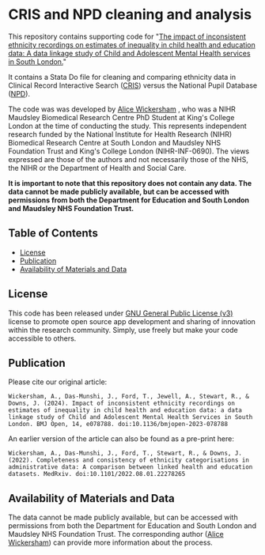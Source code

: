 
# CRIS and NPD cleaning and analysis

This repository contains supporting code for "[The impact of inconsistent ethnicity recordings on estimates of inequality in child health and education data: A data linkage study of Child and Adolescent Mental Health services in South London.](https://doi.org/10.1136/bmjopen-2023-078788)" 

It contains a Stata Do file for cleaning and comparing ethnicity data in Clinical Record Interactive Search ([CRIS](https://www.maudsleybrc.nihr.ac.uk/facilities/clinical-record-interactive-search-cris/)) versus the National Pupil Database ([NPD](https://www.gov.uk/government/collections/national-pupil-database)).

The code was was developed by  [Alice Wickersham](https://www.kcl.ac.uk/people/alice-wickersham) , who was a NIHR Maudsley Biomedical Research Centre PhD Student at King's College London at the time of conducting the study. This represents independent research funded by the National Institute for Health Research (NIHR) Biomedical Research Centre at South London and Maudsley NHS Foundation Trust and King's College London (NIHR-INF-0690). The views expressed are those of the authors and not necessarily those of the NHS, the NIHR or the Department of Health and Social Care. 


**It is important to note that this repository does not contain any data. The data cannot be made publicly available, but can be accessed with permissions from both the Department for Education and South London and Maudsley NHS Foundation Trust.** 

## Table of Contents

- [License](#license)
- [Publication](#publication)
- [Availability of Materials and Data](#availability-of-materials-and-data)


## License

This code has been released under [GNU General Public License (v3)](https://www.gnu.org/licenses/gpl-3.0.en.html) license to promote open source app development and sharing of innovation within the research community. Simply, use freely but make your code accessible to others.

## Publication

Please cite our original article:

```
Wickersham, A., Das-Munshi, J., Ford, T., Jewell, A., Stewart, R., & Downs, J. (2024). Impact of inconsistent ethnicity recordings on estimates of inequality in child health and education data: a data linkage study of Child and Adolescent Mental Health Services in South London. BMJ Open, 14, e078788. doi:10.1136/bmjopen-2023-078788
```

An earlier version of the article can also be found as a pre-print here:

```
Wickersham, A., Das-Munshi, J., Ford, T., Stewart, R., & Downs, J. (2022). Completeness and consistency of ethnicity categorisations in administrative data: A comparison between linked health and education datasets. MedRxiv. doi:10.1101/2022.08.01.22278265
```


## Availability of Materials and Data

The data cannot be made publicly available, but can be accessed with permissions from both the Department for Education and South London and Maudsley NHS Foundation Trust. The corresponding author ([Alice Wickersham](mailto:alice.wickersham@kcl.ac.uk)) can provide more information about the process.
